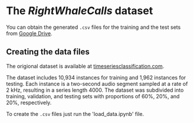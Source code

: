 # The *RightWhaleCalls* dataset

You can obtain the generated `.csv` files for the training and the test sets from [Google Drive](https://drive.google.com/drive/folders/1b2Jph_sFOuSLA0xMeiTpZgLIU1S1ixwZ?usp=sharing).

## Creating the data files

The origional dataset is available at [timeseriesclassification.com](https://www.timeseriesclassification.com/description.php?Dataset=RightWhaleCalls). 

The dataset includes 10,934 instances for training and 1,962 instances for testing. Each instance is a two-second audio segment sampled at a rate of 2 kHz, resulting in a series length 4000. The dataset was subdivided into training, validation, and testing sets with proportions of 60%, 20%, and 20%, respectively.

To create the `.csv` files just run the 'load_data.ipynb' file. 

